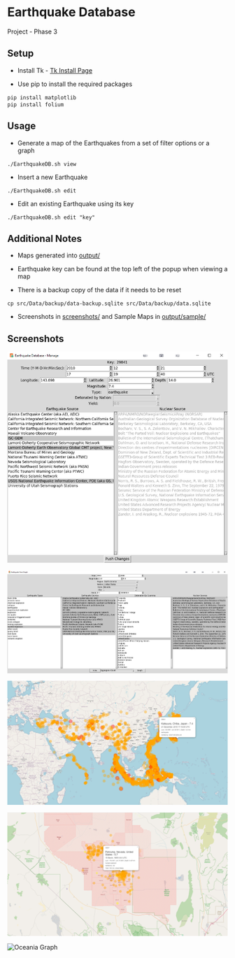 # Earthquake Database

Project - Phase 3

## Setup

- Install Tk - 
[Tk Install Page](https://tkdocs.com/tutorial/install.html)

- Use pip to install the required packages
```
pip install matplotlib
pip install folium
```

## Usage

- Generate a map of the Earthquakes from a set of filter options or a graph
```
./EarthquakeDB.sh view
```

- Insert a new Earthquake
```
./EarthquakeDB.sh edit
```

- Edit an existing Earthquake using its key
```
./EarthquakeDB.sh edit "key"
```

## Additional Notes

- Maps generated into [output/](output/)

- Earthquake key can be found at the top left of the popup when viewing a map

- There is a backup copy of the data if it needs to be reset
```
cp src/Data/backup/data-backup.sqlite src/Data/backup/data.sqlite
```

- Screenshots in [screenshots/](screenshots/) and Sample Maps in [output/sample/](output/sample/)

## Screenshots

![Edit Earthquake](screenshots/edit.jpg)

![View Earthquakes](screenshots/view.jpg)

![Earthquakes in Asia](screenshots/map-asia-earthquake.jpg)

![Nevada Nuclear Tests](screenshots/map-nevada-nuclear.jpg)

![Oceania Graph](screenshots/graph.jpg)